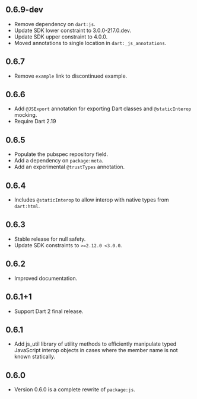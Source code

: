 ## 0.6.9-dev

- Remove dependency on `dart:js`.
- Update SDK lower constraint to 3.0.0-217.0.dev.
- Update SDK upper constraint to 4.0.0.
  <!-- TODO(srujzs): Before publishing, update SDK lower constraint to match the
  CL that does this. -->
- Moved annotations to single location in `dart:_js_annotations`.

## 0.6.7

- Remove `example` link to discontinued example.

## 0.6.6

- Add `@JSExport` annotation for exporting Dart classes and `@staticInterop`
  mocking.
- Require Dart 2.19

## 0.6.5

- Populate the pubspec repository field.
- Add a dependency on `package:meta`.
- Add an experimental `@trustTypes` annotation.

## 0.6.4

- Includes `@staticInterop` to allow interop with native types from `dart:html`.

## 0.6.3

- Stable release for null safety.
- Update SDK constraints to `>=2.12.0 <3.0.0`.

## 0.6.2

- Improved documentation.

## 0.6.1+1

- Support Dart 2 final release.

## 0.6.1

- Add js_util library of utility methods to efficiently manipulate typed
  JavaScript interop objects in cases where the member name is not known
  statically.

## 0.6.0

- Version 0.6.0 is a complete rewrite of `package:js`.

